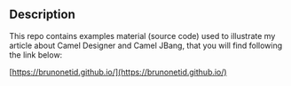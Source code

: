 ## Description

This repo contains examples material (source code) used to illustrate my article about Camel Designer and Camel JBang, that you will find following the link below:

[https://brunonetid.github.io/](https://brunonetid.github.io/)
